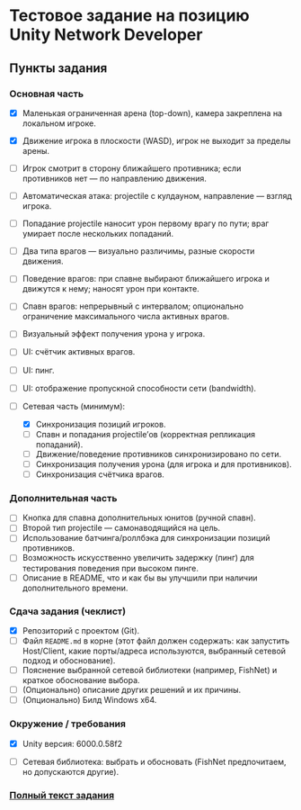 ﻿# Тестовое задание на позицию Unity Network Developer

## Пункты задания

### Основная часть

* [X] Маленькая ограниченная арена (top-down), камера закреплена на локальном игроке.
* [X] Движение игрока в плоскости (WASD), игрок не выходит за пределы арены.
* [ ] Игрок смотрит в сторону ближайшего противника; если противников нет — по направлению движения.
* [ ] Автоматическая атака: projectile с кулдауном, направление — взгляд игрока.
* [ ] Попадание projectile наносит урон первому врагу по пути; враг умирает после нескольких попаданий.
* [ ] Два типа врагов — визуально различимы, разные скорости движения.
* [ ] Поведение врагов: при спавне выбирают ближайшего игрока и движутся к нему; наносят урон при контакте.
* [ ] Спавн врагов: непрерывный с интервалом; опционально ограничение максимального числа активных врагов.
* [ ] Визуальный эффект получения урона у игрока.
* [ ] UI: счётчик активных врагов.
* [ ] UI: пинг.
* [ ] UI: отображение пропускной способности сети (bandwidth).
* [ ] Сетевая часть (минимум):

    * [X] Синхронизация позиций игроков.
    * [ ] Спавн и попадания projectile’ов (корректная репликация попаданий).
    * [ ] Движение/поведение противников синхронизировано по сети.
    * [ ] Синхронизация получения урона (для игрока и для противников).
    * [ ] Синхронизация счётчика врагов.

### Дополнительная часть

* [ ] Кнопка для спавна дополнительных юнитов (ручной спавн).
* [ ] Второй тип projectile — самонаводящийся на цель.
* [ ] Использование батчинга/роллбэка для синхронизации позиций противников.
* [ ] Возможность искусственно увеличить задержку (пинг) для тестирования поведения при высоком пинге.
* [ ] Описание в README, что и как бы вы улучшили при наличии дополнительного времени.

### Сдача задания (чеклист)

* [X] Репозиторий с проектом (Git).
* [ ] Файл `README.md` в корне (этот файл должен содержать: как запустить Host/Client, какие порты/адреса используются, выбранный сетевой подход и обоснование).
* [ ] Пояснение выбранной сетевой библиотеки (например, FishNet) и краткое обоснование выбора.
* [ ] (Опционально) описание других решений и их причины.
* [ ] (Опционально) Билд Windows x64.

### Окружение / требования

* [X] Unity версия: 6000.0.58f2
* [ ] Сетевая библиотека: выбрать и обосновать (FishNet предпочитаем, но допускаются другие).


### [Полный текст задания](Docs%2FTask_C%23_Unity_Network_Developer.pdf)
